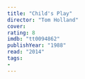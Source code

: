 ```yaml
---
title: "Child's Play"
director: "Tom Holland"
cover: 
rating: 8
imdb: "tt0094862"
publishYear: "1988"
read: "2014"
tags:
- 
---
```

